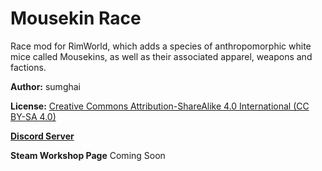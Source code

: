 # Mousekin Race
Race mod for RimWorld, which adds a species of anthropomorphic white mice called Mousekins, as well as their associated apparel, weapons and factions.

**Author:** sumghai

**License:** [Creative Commons Attribution-ShareAlike 4.0 International (CC BY-SA 4.0)](http://www.creativecommons.org/licenses/by-sa/4.0/)

[**Discord Server**](https://discord.gg/7N4bquUWqU)

**Steam Workshop Page** Coming Soon
